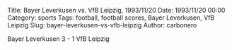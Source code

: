 Title: Bayer Leverkusen vs. VfB Leipzig, 1993/11/20
Date: 1993/11/20 00:00
Category: sports
Tags: football, football scores, Bayer Leverkusen, VfB Leipzig
Slug: bayer-leverkusen-vs-vfb-leipzig
Author: carbonero


Bayer Leverkusen 3 - 1 VfB Leipzig
